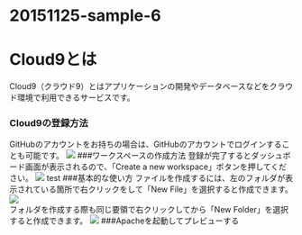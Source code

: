 # 20151125-sample-6
# Cloud9とは
 Cloud9（クラウド9）とはアプリケーションの開発やデータベースなどをクラウド環境で利用できるサービスです。
### Cloud9の登録方法
GitHubのアカウントをお持ちの場合は、GitHubのアカウントでログインすることも可能です。
<img src="http://static.techacademy.jp/magazine/wp-content/uploads/2015/07/e01597d772928215d56a82164343d2cc-620x188.png" >
###ワークスペースの作成方法
登録が完了するとダッシュボード画面が表示されるので、「Create a new workspace」ボタンを押してください。
<img src="http://static.techacademy.jp/magazine/wp-content/uploads/2015/07/fb9b1556d81026464d57cb004f2db222-620x348.png" >
test
###基本的な使い方
ファイルを作成するには、左のフォルダが表示されている箇所で右クリックをして「New File」を選択すると作成できます。
<img src="http://static.techacademy.jp/magazine/wp-content/uploads/2015/07/cloud9_021-620x348.png" >
<br>フォルダを作成する際も同じ要領で右クリックしてから「New Folder」を選択すると作成できます。
<img src="http://static.techacademy.jp/magazine/wp-content/uploads/2015/07/cloud9_032-620x348.png" >
###Apacheを起動してプレビューする
